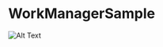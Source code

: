 # WorkManagerSample

![Alt Text]([https://media.giphy.com/media/vFKqnCdLPNOKc/giphy.gif](https://github.com/harunkor/WorkManagerSample/blob/master/ss.gif?raw=true))

